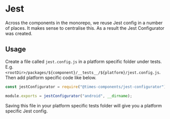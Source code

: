 # Jest

Across the components in the monorepo, we reuse Jest config in a number of
places. It makes sense to centralise this. As a result the Jest Configurator was
created.

## Usage

Create a file called `jest.config.js` in a platform specific folder under tests.
E.g. `<rootDir>/packages/${component}/__tests__/${platform}/jest.config.js`.
Then add platform specific code like below.

```js
const jestConfigurator = require("@times-components/jest-configurator");

module.exports = jestConfigurator("android", __dirname);
```

Saving this file in your platform specific tests folder will give you a platform
specific Jest config.
